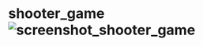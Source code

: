 # shooter_game![screenshot_shooter_game](https://github.com/FinNnT/shooter_game/assets/154486338/33bed05d-a874-4388-bd81-6ce44387fde9)
